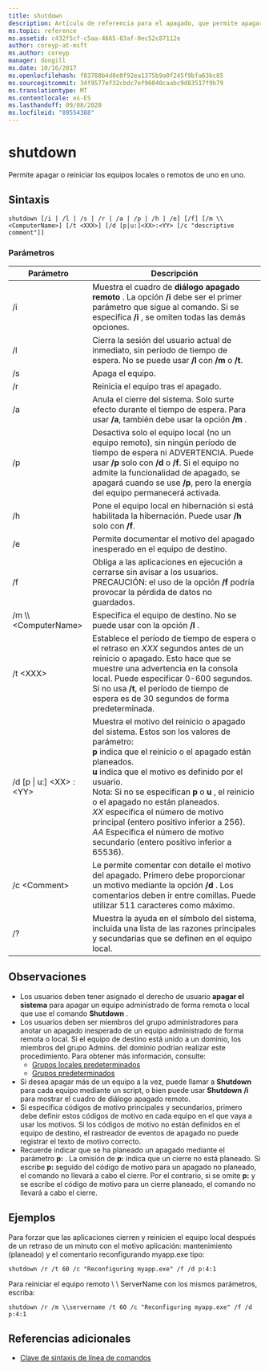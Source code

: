 ```yaml
---
title: shutdown
description: Artículo de referencia para el apagado, que permite apagar o reiniciar equipos locales o remotos de uno en uno.
ms.topic: reference
ms.assetid: c432f5cf-c5aa-4665-83af-0ec52c87112e
author: coreyp-at-msft
ms.author: coreyp
manager: dongill
ms.date: 10/16/2017
ms.openlocfilehash: f83788b4d8e8f92ea1375b9a0f245f9bfa63bc85
ms.sourcegitcommit: 34f9577ef32cbdc7ef96040caabc9d83517f9b79
ms.translationtype: MT
ms.contentlocale: es-ES
ms.lasthandoff: 09/08/2020
ms.locfileid: "89554388"
---
```

# <a name="shutdown"></a>shutdown

Permite apagar o reiniciar los equipos locales o remotos de uno en uno.



## <a name="syntax"></a>Sintaxis

```
shutdown [/i | /l | /s | /r | /a | /p | /h | /e] [/f] [/m \\<ComputerName>] [/t <XXX>] [/d [p|u:]<XX>:<YY> [/c "descriptive comment"]]
```

### <a name="parameters"></a>Parámetros

|Parámetro|Descripción|
|---------|-----------|
|/i|Muestra el cuadro de **diálogo apagado remoto** . La opción **/i** debe ser el primer parámetro que sigue al comando. Si se especifica **/i** , se omiten todas las demás opciones.|
|/l|Cierra la sesión del usuario actual de inmediato, sin período de tiempo de espera. No se puede usar **/l** con **/m** o **/t**.|
|/s|Apaga el equipo.|
|/r|Reinicia el equipo tras el apagado.|
|/a|Anula el cierre del sistema. Solo surte efecto durante el tiempo de espera. Para usar **/a**, también debe usar la opción **/m** .|
|/p|Desactiva solo el equipo local (no un equipo remoto), sin ningún período de tiempo de espera ni ADVERTENCIA. Puede usar **/p** solo con **/d** o **/f**. Si el equipo no admite la funcionalidad de apagado, se apagará cuando se use **/p**, pero la energía del equipo permanecerá activada.|
|/h|Pone el equipo local en hibernación si está habilitada la hibernación. Puede usar **/h** solo con **/f**.|
|/e|Permite documentar el motivo del apagado inesperado en el equipo de destino.|
|/f|Obliga a las aplicaciones en ejecución a cerrarse sin avisar a los usuarios.</br>PRECAUCIÓN: el uso de la opción **/f** podría provocar la pérdida de datos no guardados.|
|/m \\\\\<ComputerName>|Especifica el equipo de destino. No se puede usar con la opción **/l** .|
|/t \<XXX>|Establece el período de tiempo de espera o el retraso en *XXX* segundos antes de un reinicio o apagado. Esto hace que se muestre una advertencia en la consola local. Puede especificar 0-600 segundos. Si no usa **/t**, el período de tiempo de espera es de 30 segundos de forma predeterminada.|
|/d [p \| u:] \<XX> :\<YY>|Muestra el motivo del reinicio o apagado del sistema. Estos son los valores de parámetro:</br>**p** indica que el reinicio o el apagado están planeados.</br>**u** indica que el motivo es definido por el usuario.</br>Nota: Si no se especifican **p** o **u** , el reinicio o el apagado no están planeados.</br>*XX* especifica el número de motivo principal (entero positivo inferior a 256).</br>*AA* Especifica el número de motivo secundario (entero positivo inferior a 65536).|
|/c \<Comment>|Le permite comentar con detalle el motivo del apagado. Primero debe proporcionar un motivo mediante la opción **/d** . Los comentarios deben ir entre comillas. Puede utilizar 511 caracteres como máximo.|
|/?|Muestra la ayuda en el símbolo del sistema, incluida una lista de las razones principales y secundarias que se definen en el equipo local.|

## <a name="remarks"></a>Observaciones

- Los usuarios deben tener asignado el derecho de usuario **apagar el sistema** para apagar un equipo administrado de forma remota o local que use el comando **Shutdown** .
- Los usuarios deben ser miembros del grupo administradores para anotar un apagado inesperado de un equipo administrado de forma remota o local. Si el equipo de destino está unido a un dominio, los miembros del grupo Admins. del dominio podrían realizar este procedimiento. Para obtener más información, consulte:
    - [Grupos locales predeterminados](/previous-versions/windows/it-pro/windows-server-2003/cc785098(v=ws.10))
    - [Grupos predeterminados](/previous-versions/windows/it-pro/windows-server-2003/cc756898(v=ws.10))
- Si desea apagar más de un equipo a la vez, puede llamar a **Shutdown** para cada equipo mediante un script, o bien puede usar **Shutdown** **/i** para mostrar el cuadro de diálogo apagado remoto.
- Si especifica códigos de motivo principales y secundarios, primero debe definir estos códigos de motivo en cada equipo en el que vaya a usar los motivos. Si los códigos de motivo no están definidos en el equipo de destino, el rastreador de eventos de apagado no puede registrar el texto de motivo correcto.
- Recuerde indicar que se ha planeado un apagado mediante el parámetro **p:** . La omisión de **p:** indica que un cierre no está planeado. Si escribe **p:** seguido del código de motivo para un apagado no planeado, el comando no llevará a cabo el cierre. Por el contrario, si se omite **p:** y se escribe el código de motivo para un cierre planeado, el comando no llevará a cabo el cierre.

## <a name="examples"></a>Ejemplos

Para forzar que las aplicaciones cierren y reinicien el equipo local después de un retraso de un minuto con el motivo aplicación: mantenimiento (planeado) y el comentario reconfigurando myapp.exe tipo:
```
shutdown /r /t 60 /c "Reconfiguring myapp.exe" /f /d p:4:1
```
Para reiniciar el equipo remoto \\ \\ ServerName con los mismos parámetros, escriba:
```
shutdown /r /m \\servername /t 60 /c "Reconfiguring myapp.exe" /f /d p:4:1
```

## <a name="additional-references"></a>Referencias adicionales

- [Clave de sintaxis de línea de comandos](command-line-syntax-key.md)
